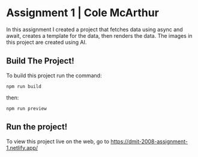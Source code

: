 # Assignment 1 | Cole McArthur

In this assignment I created a project that fetches data using async and await, creates a template for the data, then renders the data. The images in this project are created using AI. 

## Build The Project!
To build this project run the command:

```
npm run build
```

then:

```
npm run preview
```

## Run the project!
To view this project live on the web, go to https://dmit-2008-assignment-1.netlify.app/